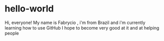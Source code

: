 # hello-world

Hi, everyone!
My name is Fabrycio , i'm from Brazil and i'm currently learning how to use GitHub
I hope to become very good at it and at helping people
